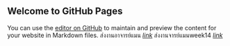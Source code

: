 ## Welcome to GitHub Pages

You can use the [editor on GitHub](https://github.com/Nueng5ds/Nueng5ds.github.io/edit/main/README.md) to maintain and preview the content for your website in Markdown files.
ส่งงานอาจารย์แมน [_link_](https://Nueng5ds.github.io/../../form.html)
ส่งงานจารย์แมนweek14 [_link_](https://Nueng5ds.github.io/../../loginpage.html)
